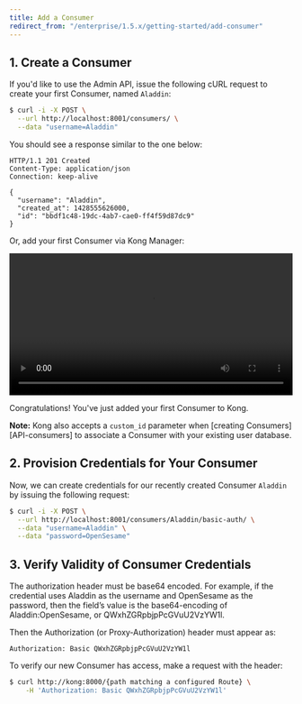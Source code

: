 ```yaml
---
title: Add a Consumer
redirect_from: "/enterprise/1.5.x/getting-started/add-consumer"
---
```


## 1. Create a Consumer

If you'd like to use the Admin API, issue the following cURL request to
create your first Consumer, named `Aladdin`:

```bash
$ curl -i -X POST \
  --url http://localhost:8001/consumers/ \
  --data "username=Aladdin"
```

You should see a response similar to the one below:

```http
HTTP/1.1 201 Created
Content-Type: application/json
Connection: keep-alive

{
  "username": "Aladdin",
  "created_at": 1428555626000,
  "id": "bbdf1c48-19dc-4ab7-cae0-ff4f59d87dc9"
}
```
Or, add your first Consumer via Kong Manager:

<video width="100%" autoplay loop controls>
  <source src="https://konghq.com/wp-content/uploads/2019/02/create-consumer-ent-34.mov" type="video/mp4">
  Your browser does not support the video tag.
</video>

Congratulations! You've just added your first Consumer to Kong.

**Note:** Kong also accepts a `custom_id` parameter when
[creating Consumers][API-consumers] to associate a Consumer with your existing
user database.

## 2. Provision Credentials for Your Consumer

Now, we can create credentials for our recently created Consumer `Aladdin` by
issuing the following request:

```bash
$ curl -i -X POST \
  --url http://localhost:8001/consumers/Aladdin/basic-auth/ \
  --data "username=Aladdin" \
  --data "password=OpenSesame"
```

## 3. Verify Validity of Consumer Credentials

The authorization header must be base64 encoded. For example, if the credential
uses Aladdin as the username and OpenSesame as the password, then the field’s
value is the base64-encoding of Aladdin:OpenSesame, or QWxhZGRpbjpPcGVuU2VzYW1l.

Then the Authorization (or Proxy-Authorization) header must appear as:

```
Authorization: Basic QWxhZGRpbjpPcGVuU2VzYW1l
```

To verify our new Consumer has access, make a request with the header:

```bash
$ curl http://kong:8000/{path matching a configured Route} \
    -H 'Authorization: Basic QWxhZGRpbjpPcGVuU2VzYW1l'
```
